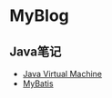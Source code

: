 # MyBlog

## Java笔记

- [Java Virtual Machine](https://github.com/ZQ0815/MyBlog/tree/master/Java%20Virtual%20Machine/Java虚拟机内存结构.md)
- [MyBatis](https://github.com/ZQ0815/MyBlog/tree/master/MyBatis/MyBatis.md)
